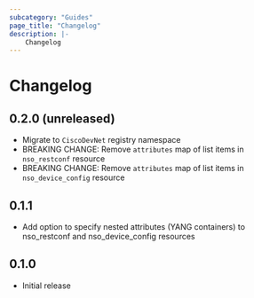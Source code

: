 ```yaml
---
subcategory: "Guides"
page_title: "Changelog"
description: |-
    Changelog
---
```


# Changelog

## 0.2.0 (unreleased)

- Migrate to `CiscoDevNet` registry namespace
- BREAKING CHANGE: Remove `attributes` map of list items in `nso_restconf` resource
- BREAKING CHANGE: Remove `attributes` map of list items in `nso_device_config` resource

## 0.1.1

- Add option to specify nested attributes (YANG containers) to nso_restconf and nso_device_config resources

## 0.1.0

- Initial release

